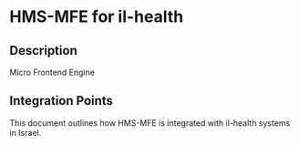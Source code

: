 # HMS-MFE for il-health

## Description

Micro Frontend Engine

## Integration Points

This document outlines how HMS-MFE is integrated with il-health systems in Israel.
